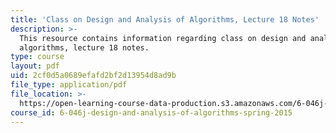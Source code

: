 ```yaml
---
title: 'Class on Design and Analysis of Algorithms, Lecture 18 Notes'
description: >-
  This resource contains information regarding class on design and analysis of
  algorithms, lecture 18 notes.
type: course
layout: pdf
uid: 2cf0d5a0689efafd2bf2d13954d8ad9b
file_type: application/pdf
file_location: >-
  https://open-learning-course-data-production.s3.amazonaws.com/6-046j-design-and-analysis-of-algorithms-spring-2015/2cf0d5a0689efafd2bf2d13954d8ad9b_MIT6_046JS15_lec18.pdf
course_id: 6-046j-design-and-analysis-of-algorithms-spring-2015
---
```

